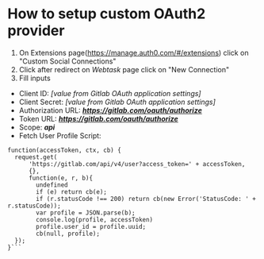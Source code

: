 
# How to setup custom OAuth2 provider
1. On Extensions page(https://manage.auth0.com/#/extensions) click on "Custom Social Connections"
2. Click after redirect on *Webtask* page click on "New Connection"
3. Fill inputs
- Client ID: *[value from Gitlab OAuth application settings]*
- Client Secret: *[value from Gitlab OAuth application settings]*
- Authorization URL: ***https://gitlab.com/oauth/authorize***
- Token URL: ***https://gitlab.com/oauth/authorize***
- Scope: ***api***
- Fetch User Profile Script:
```
function(accessToken, ctx, cb) {
  request.get(
	  'https://gitlab.com/api/v4/user?access_token=' + accessToken, 
	  {}, 
	  function(e, r, b){
	    undefined
	    if (e) return cb(e);
	    if (r.statusCode !== 200) return cb(new Error('StatusCode: ' + r.statusCode));
	    var profile = JSON.parse(b);
	    console.log(profile, accessToken)
	    profile.user_id = profile.uuid;
	    cb(null, profile);
  });
}```